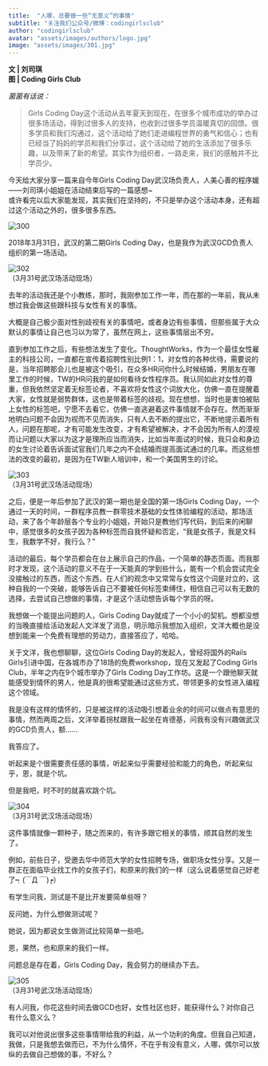 ```yaml
---
title:  "人哪，总要做一些“无意义”的事情"
subtitle: "关注我们公众号/微博：codingirlsclub"
author: "codingirlsclub"
avatar: "assets/images/authors/logo.jpg"
image: "assets/images/301.jpg"
---
```


**文 | 刘司琪**  
**图 | Coding Girls Club**


_菌菌有话说：_

> Girls Coding Day这个活动从去年夏天到现在，在很多个城市成功的举办过很多场活动，得到过很多人的支持，也收到过很多学员温暖真切的回馈。很多学员和我们沟通过，这个活动给了她们走进编程世界的勇气和信心；也有已经当了妈妈的学员和我们分享过，这个活动给了她的生活添加了很多乐趣，以及带来了新的希望。其实作为组织者，一路走来，我们的感触并不比学员少。  

今天给大家分享一篇来自今年Girls  Coding Day武汉场负责人，人美心善的程序媛——刘司琪小姐姐在活动结束后写的一篇感想~  
或许看完以后大家能发现，其实我们在坚持的，不只是举办这个活动本身，还有超过这个活动之外的，很多很多东西。  

![300](../assets/images/300.jpg)  

2018年3月31日，武汉的第二期Girls Coding Day，也是我作为武汉GCD负责人组织的第一场活动。  

![302](../assets/images/302.jpg)  
（3月31号武汉场活动现场）

去年的活动我还是个小教练，那时，我刚参加工作一年，而在那的一年前，我从未想过我会做这些跟科技与女性有关的事情。  

大概是自己极少面对性别歧视有关的事情吧，或者身边有些事情，但那些属于大众默认的事情让自己也习以为常了，虽然在网上，这些事情层出不穷。  

直到参加工作之后，有些想法发生了变化。ThoughtWorks，作为一个最佳女性雇主的科技公司，一直都在宣传着招聘性别比例1：1，对女性的各种优待，需要说的是，当年招聘那会儿也是被这个吸引，在众多HR问你什么时候结婚，男朋友在哪里工作的时候，TW的HR问我的是如何看待女性程序员。我认同如此对女性的尊重，但我依然坚定着无标签论者，不喜欢将女性这个词放大化，仿佛一直在提醒着大家，女性就是弱势群体，这也是带着标签的歧视。现在想想，当时也是害怕被贴上女性的标签吧，宁愿不去看它，仿佛一直逃避着这件事情就不会存在。然而渐渐地明白问题不会因为视而不见而消失，只有人去不断的提出它，不断地提示着所有人，问题在那呢，才有可能发生改变，才有希望被解决，才不会因为所有人的漠视而让问题以大家以为这才是理所应当而消失，比如当年面试的时候，我只会和身边的女生讨论着告诉面试官我们几年之内不会结婚而提高面试通过的几率。而这些想法的改变的最初，是因为在TW新人培训中，和一个美国男生的讨论。  

![303](../assets/images/303.jpg)  
（3月31号武汉场活动现场）

之后，便是一年后参加了武汉的第一期也是全国的第一场Girls Coding Day，一个通过一天的时间，一群程序员教一群零技术基础的女性体验编程的活动，那场活动，来了各个年龄层各个专业的小姐姐，开始只是教他们写代码，到后来的闲聊中，感觉很多的女孩子因为各种标签而自我怀疑和否定，“我是女孩子，我是文科生，我数学不好，我行么？”  

活动的最后，每个学员都会在台上展示自己的作品，一个简单的静态页面。而我那时才发现，这个活动的意义不在于一天能真的学到些什么，能有一个机会尝试完全没接触过的东西，而这个东西，在人们的观念中又常常与女性这个词是对立的，这种自我的一个突破，能够告诉自己不要被任何标签束缚住，相信自己可以有无数的选择，去尝试自己想做的事情，才是这个活动想告诉每个学员的呀。  

我想做一个能提出问题的人，Girls Coding Day就成了一个小小的契机。想都没想的当晚直接给活动发起人文洋发了消息，明示暗示我想加入组织，文洋大概也是没想到能来一个免费有理想的劳动力，直接答应了，哈哈。  

关于文洋，我也想聊聊，这位Girls Coding Day的发起人，曾经将国外的Rails Girls引进中国，在各城市办了18场的免费workshop，现在又发起了Coding Girls Club，半年之内在9个城市举办了Girls Coding Day工作坊。这是一个跟他聊天就能感受到情怀的男人，他是真的很希望能通过这些方式，带领更多的女性进入编程这个领域。  

我是没有这样的情怀的，只是被这样的活动吸引想着业余的时间可以做点有意思的事情，然而两周之后，文洋举着拐杖跟我一起坐在肯德基，问我有没有兴趣做武汉的GCD负责人，额......  

我答应了。  

听起来是个很需要责任感的事情，听起来似乎需要经验和能力的角色，听起来似乎，恩，就是个坑。  

但是我吧，时不时的就喜欢跳个坑。  

![304](../assets/images/304.jpg)  
（3月31号武汉场活动现场）

这件事情就像一颗种子，随之而来的，有许多跟它相关的事情，顺其自然的发生了。  

例如，前些日子，受邀去华中师范大学的女性招聘专场，做职场女性分享。又是一群正在面临毕业找工作的女孩子们，和原来的我们的一样（这么说着感觉自己好老了┑(￣Д ￣)┍）  

有学生问我，测试是不是比开发要简单些呀？  

反问她，为什么想做测试呢？  

她说，因为都说女生做测试比较简单一些吧。  

恩，果然，也和原来的我们一样。  

问题总是存在着，Girls Coding Day，我会努力的继续办下去。  

![305](../assets/images/305.jpg)  
（3月31号武汉场活动现场）

有人问我，你花这些时间去做GCD也好，女性社区也好，能获得什么？对你自己有什么意义么？  

我可以对他说出很多这些事情带给我的利益，从一个功利的角度。但我自己知道，我做，只是我想去做而已，不为什么情怀，不在乎有没有意义，人哪，偶尔可以放纵的去做自己想做的事，不好么？  
